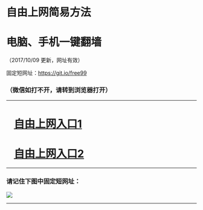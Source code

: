 ﻿# 自由上网简易方法

# 电脑、手机一键翻墙

（2017/10/09 更新，网址有效）

固定短网址：https://git.io/free99

### （微信如打不开，请转到浏览器打开）


***





# &nbsp;&nbsp; <a href="http://ft2311013372.fwq-tz-1001.info/fwqtz01.html?t=100900129417 " target="_blank">自由上网入口1</a>
# &nbsp;&nbsp; <a href="http://ft1769621029.fwq-tz-1002.info/fwqtz02.html?t=100900114106 " target="_blank">自由上网入口2</a>
***

### 请记住下图中固定短网址：

<img src="https://s3-us-west-2.amazonaws.com/fwq-1001/yjfq-20170905okok.png" /> 


***

